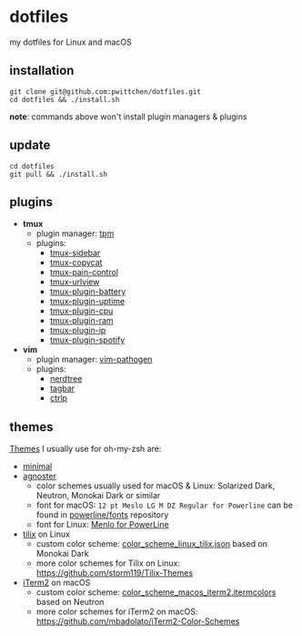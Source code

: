 dotfiles
========
my dotfiles for Linux and macOS

installation
------------

```shell
git clone git@github.com:pwittchen/dotfiles.git
cd dotfiles && ./install.sh
```

**note**: commands above won't install plugin managers & plugins

update
------

```shell
cd dotfiles
git pull && ./install.sh
```

plugins
-------
- **tmux**
  - plugin manager: [tpm](https://github.com/tmux-plugins/tpm)
  - plugins:
    - [tmux-sidebar](https://github.com/tmux-plugins/tmux-sidebar)
    - [tmux-copycat](https://github.com/tmux-plugins/tmux-copycat)
    - [tmux-pain-control](https://github.com/tmux-plugins/tmux-pain-control)
    - [tmux-urlview](https://github.com/tmux-plugins/tmux-urlview)
    - [tmux-plugin-battery](https://github.com/pwittchen/tmux-plugin-battery)
    - [tmux-plugin-uptime](https://github.com/pwittchen/tmux-plugin-uptime)
    - [tmux-plugin-cpu](https://github.com/pwittchen/tmux-plugin-cpu)
    - [tmux-plugin-ram](https://github.com/pwittchen/tmux-plugin-ram)
    - [tmux-plugin-ip](https://github.com/pwittchen/tmux-plugin-ip)
    - [tmux-plugin-spotify](https://github.com/pwittchen/tmux-plugin-spotify)
- **vim**
  - plugin manager: [vim-pathogen](https://github.com/tpope/vim-pathogen)
  - plugins:
    - [nerdtree](https://github.com/scrooloose/nerdtree)
    - [tagbar](https://github.com/majutsushi/tagbar)
    - [ctrlp](https://github.com/kien/ctrlp.vim)
    
themes
------

[Themes](https://github.com/robbyrussell/oh-my-zsh/wiki/themes) I usually use for oh-my-zsh are:
- [minimal](https://github.com/robbyrussell/oh-my-zsh/wiki/themes#minimal)
- [agnoster](https://github.com/robbyrussell/oh-my-zsh/wiki/themes#agnoster)
  - color schemes usually used for macOS & Linux: Solarized Dark, Neutron, Monokai Dark or similar
  - font for macOS: `12 pt Meslo LG M DZ Regular for Powerline` can be found in [powerline/fonts](https://github.com/powerline/fonts) repository
  - font for Linux: [Menlo for PowerLine](https://github.com/abertsch/Menlo-for-Powerline)
 - [tilix](https://gnunn1.github.io/tilix-web/) on Linux
   - custom color scheme: [color_scheme_linux_tilix.json](https://github.com/pwittchen/dotfiles/blob/master/color_scheme_linux_tilix.json) based on Monokai Dark
   - more color schemes for Tilix on Linux: https://github.com/storm119/Tilix-Themes
 - [iTerm2](https://www.iterm2.com/) on macOS
   - custom color scheme: [color_scheme_macos_iterm2.itermcolors](https://github.com/pwittchen/dotfiles/blob/master/color_scheme_macos_iterm2.itermcolors) based on Neutron
   - more color schemes for iTerm2 on macOS: https://github.com/mbadolato/iTerm2-Color-Schemes
